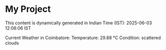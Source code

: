 # My Project

This content is dynamically generated in Indian Time (IST): 2025-06-03 12:08:06 IST


Current Weather in Coimbatore:
Temperature: 29.88 °C
Condition: scattered clouds
